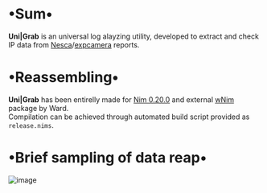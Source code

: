 # •Sum•
__Uni|Grab__ is an universal log alayzing utility, developed to extract and check IP data from [Nesca](https://github.com/pantyusha/nesca)/[expcamera](https://github.com/vanpersiexp/expcamera) reports.

# •Reassembling•
__Uni|Grab__ has been entirelly made for [Nim 0.20.0](https://nim-lang.org) and external [wNim](https://github.com/khchen/wNim) package by Ward.  
Compilation can be achieved through automated build script provided as `release.nims`.

# •Brief sampling of data reap•
![image](https://user-images.githubusercontent.com/8768470/60386732-d70ee300-9aa1-11e9-8262-5a78a3e1efec.png)

